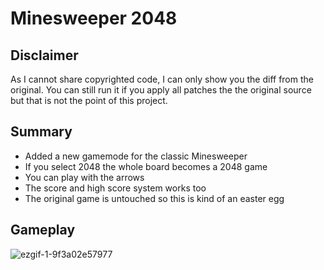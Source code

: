 # Minesweeper 2048

## Disclaimer

As I cannot share copyrighted code, I can only show you the diff from the original.
You can still run it if you apply all patches the the original source but that is not the point of this project.

## Summary

* Added a new gamemode for the classic Minesweeper
* If you select 2048 the whole board becomes a 2048 game
* You can play with the arrows
* The score and high score system works too
* The original game is untouched so this is kind of an easter egg

## Gameplay

![ezgif-1-9f3a02e57977](https://user-images.githubusercontent.com/1939926/109400500-5f195000-7949-11eb-85b7-753bf6bf226b.gif)
